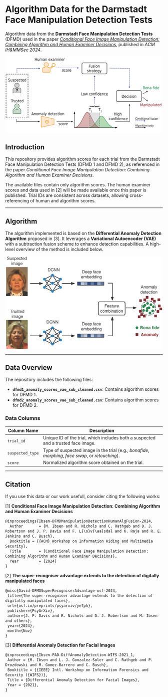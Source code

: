 # Algorithm Data for the Darmstadt Face Manipulation Detection Tests

Algorithm data from the **Darmstadt Face Manipulation Detection Tests** (DFMD) used in the paper [*Conditional Face Image Manipulation Detection: Combining Algorithm and Human Examiner Decisions*](https://dl.acm.org/doi/10.1145/3658664.3659649), published in *ACM IH&MMSec 2024*.

<p align="center">
  <img src="graphics/fusion_overview_diagram.png" alt="Conditional Fusion Overview" width="500"/>
</p>

## Introduction

This repository provides algorithm scores for each trial from the Darmstadt Face Manipulation Detection Tests (DFMD 1 and DFMD 2), as referenced in the paper *Conditional Face Image Manipulation Detection: Combining Algorithm and Human Examiner Decisions*.

The available files contain only algorithm scores. The human examiner scores and data used in [2] will be made available once this paper is published. Trial IDs are consistent across datasets, allowing cross-referencing of human and algorithm scores.

---

## Algorithm

The algorithm implemented is based on the **Differential Anomaly Detection Algorithm** proposed in [3]. It leverages a **Variational Autoencoder (VAE)** with a subtraction fusion scheme to enhance detection capabilities. A high-level overview of the method is included below.

<p align="center">
  <img src="graphics/architecture_differential_detection.png" alt="Differential Anomaly Detection Overview" width="500"/>
</p>


---

## Data Overview

The repository includes the following files:

- **`dfmd1_anomaly_scores_vae_sub_cleaned.csv`**: Contains algorithm scores for DFMD 1.
- **`dfmd2_anomaly_scores_vae_sub_cleaned.csv`**: Contains algorithm scores for DFMD 2.

### Data Columns

| Column Name     | Description                                                                                   |
|------------------|-----------------------------------------------------------------------------------------------|
| `trial_id`      | Unique ID of the trial, which includes both a suspected and a trusted face image.             |
| `suspected_type`| Type of suspected image in the trial (e.g., *bonafide*, *morphing*, *face swap*, or *retouching*). |
| `score`         | Normalized algorithm score obtained on the trial.                                                     |

---

## Citation

If you use this data or our work usefull, consider citing the following works:

[1] **Conditional Face Image Manipulation Detection: Combining Algorithm and Human Examiner Decisions**

```
@inproceedings{Ibsen-DFMDManipulationDetectionHumanAlgFusion-2024,
  Author       = {M. Ibsen and R. Nichols and C. Rathgeb and D. J. Robertson and J. P. Davis and F. L{\o}v{\aa}sdal and K. Raja and R. E. Jenkins and C. Busch},
  Booktitle = {{ACM} Workshop on Information Hiding and Multimedia Security},
  Title        = {Conditional Face Image Manipulation Detection: Combining Algorithm and Human Examiner Decisions},
  Year         = {2024}
}
```

[2] **The super-recogniser advantage extends to the detection of digitally manipulated faces**

```
@misc{David-DFMDSuperRecogniserAdvantage-osf-2024,
 title={The super-recogniser advantage extends to the detection of digitally manipulated faces},
 url={osf.io/preprints/psyarxiv/ye7ph},
 publisher={PsyArXiv},
 author={J. P. Davis and R. Nichols and D. J. Robertson and M. Ibsen and others},
 year={2024},
 month={Nov}
}
```


[3] **Differential Anomaly Detection for Facial Images**

```
@inproceedings{Ibsen-PAD-DiffAnomalyDetection-WIFS-2021_1,
 Author = {M. Ibsen and L. J. Gonzalez-Soler and C. Rathgeb and P. Drozdowski and M. Gomez-Barrero and C. Busch},
 Booktitle = {{IEEE} Intl. Workshop on Information Forensics and Security ({WIFS})},
 Title = {Differential Anomaly Detection for Facial Images},
 Year = {2021},
}
```